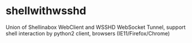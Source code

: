 # shellwithwsshd
Union of Shellinabox WebClient and WSSHD WebSocket Tunnel, support shell interaction by python2 client, browsers (IE11/Firefox/Chrome)
